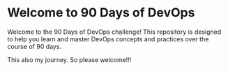 # Welcome to 90 Days of DevOps

Welcome to the 90 Days of DevOps challenge! This repository is designed to help you learn and master DevOps concepts and practices over the course of 90 days.

This also my journey. So please welcome!!!